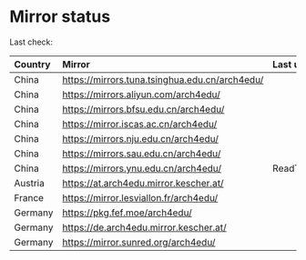 <script src="./time.js"></script>
# Mirror status
Last check: <script type="text/javascript">localize(1692191994.779095);</script>

|Country|Mirror|Last update|
|:------|:-----|:----------|
|China|https://mirrors.tuna.tsinghua.edu.cn/arch4edu/|<script type="text/javascript">localize(1692167431);</script>|
|China|https://mirrors.aliyun.com/arch4edu/|<script type="text/javascript">localize(1692080938);</script>|
|China|https://mirrors.bfsu.edu.cn/arch4edu/|<script type="text/javascript">localize(1692124159);</script>|
|China|https://mirror.iscas.ac.cn/arch4edu/|<script type="text/javascript">localize(1692167431);</script>|
|China|https://mirrors.nju.edu.cn/arch4edu/|<script type="text/javascript">localize(1692124159);</script>|
|China|https://mirrors.sau.edu.cn/arch4edu/|<script type="text/javascript">localize(1692124159);</script>|
|China|https://mirrors.ynu.edu.cn/arch4edu/|ReadTimeout|
|Austria|https://at.arch4edu.mirror.kescher.at/|<script type="text/javascript">localize(1692167431);</script>|
|France|https://mirror.lesviallon.fr/arch4edu/|<script type="text/javascript">localize(1692124159);</script>|
|Germany|https://pkg.fef.moe/arch4edu/|<script type="text/javascript">localize(1692167431);</script>|
|Germany|https://de.arch4edu.mirror.kescher.at/|<script type="text/javascript">localize(1692167431);</script>|
|Germany|https://mirror.sunred.org/arch4edu/|<script type="text/javascript">localize(1692167431);</script>|

<script src="./tablefilter/tablefilter.js"></script>
<script src="./table.js"></script>